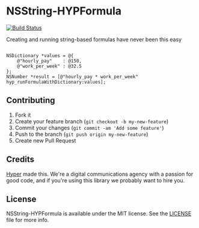 # NSString-HYPFormula

[![Build Status](https://img.shields.io/travis/hyperoslo/NSString-HYPFormula.svg?style=flat)](https://travis-ci.org/hyperoslo/NSString-HYPFormula)

Creating and running string-based formulas have never been this easy

``` objc

NSDictionary *values = @{
    @"hourly_pay"    : @150,
    @"work_per_week" : @32.5
};
NSNumber *result = [@"hourly_pay * work_per_week" hyp_runFormulaWithDictionary:values];
```

## Contributing

1. Fork it
2. Create your feature branch (`git checkout -b my-new-feature`)
3. Commit your changes (`git commit -am 'Add some feature'`)
4. Push to the branch (`git push origin my-new-feature`)
5. Create new Pull Request

## Credits

[Hyper](http://hyper.no) made this. We're a digital communications agency with a passion for good code,
and if you're using this library we probably want to hire you.

## License

NSString-HYPFormula is available under the MIT license. See the [LICENSE](https://raw.githubusercontent.com/hyperoslo/NSString-HYPFormula/master/LICENSE.md) file for more info.
